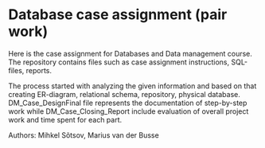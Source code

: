 # Database case assignment (pair work)
Here is the case assignment for Databases and Data management course. The repository contains files such as case assignment instructions, SQL-files, reports. 

The process started with analyzing the given information and based on that creating ER-diagram, relational schema, repository, physical database. DM_Case_DesignFinal file represents the documentation of step-by-step work while DM_Case_Closing_Report include evaluation of overall project work and time spent for each part.

Authors: Mihkel Sõtsov, Marius van der Busse
